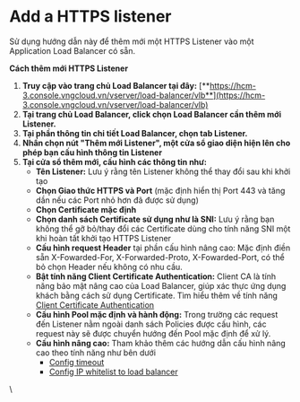 # Add a HTTPS listener

Sử dụng hướng dẫn này để thêm mới một HTTPS Listener vào một Application Load Balancer có sẵn.

**Cách thêm mới HTTPS Listener**

1. **Truy cập vào trang chủ Load Balancer tại đây:** [**https://hcm-3.console.vngcloud.vn/vserver/load-balancer/vlb**](https://hcm-3.console.vngcloud.vn/vserver/load-balancer/vlb)
2. **Tại trang chủ Load Balancer, click chọn Load Balancer cần thêm mới Listener.**
3. **Tại phần thông tin chi tiết Load Balancer, chọn tab Listener.**
4. **Nhấn chọn nút "Thêm mới Listener", một cửa sổ giao diện hiện lên cho phép bạn cấu hình thông tin Listener**
5. **Tại cửa sổ thêm mới, cấu hình các thông tin như:**
   * **Tên Listener:** Lưu ý rằng tên Listener không thể thay đổi sau khi khởi tạo
   * **Chọn Giao thức HTTPS và Port** (mặc định hiển thị Port 443 và tăng dần nếu các Port nhỏ hơn đã được sử dụng)
   * **Chọn Certificate mặc định**
   * **Chọn danh sách Certificate sử dụng như là SNI:** Lưu ý rằng bạn không thể gỡ bỏ/thay đổi các Certificate dùng cho tính năng SNI một khi hoàn tất khởi tạo HTTPS Listener
   * **Cấu hình request Header** tại phần cấu hình nâng cao: Mặc định điền sẵn X-Fowarded-For, X-Forwarded-Proto, X-Fowarded-Port, có thể bỏ chọn Header nếu không có nhu cầu.
   * **Bật tính năng Client Certificate Authentication:** Client CA là tính năng bảo mật nâng cao của Load Balancer, giúp xác thực ứng dụng khách bằng cách sử dụng Certificate. Tìm hiểu thêm về tính năng [Client Certificate Authentication](https://docs.vngcloud.vn/vng-cloud-document/vn/vserver/compute-hcm03-1a/vlb-load-balancer-new-version/application-load-balancer/listener/client-certificate-authentication)
   * **Cấu hình Pool mặc định và hành động:** Trong trường các request đến Listener nằm ngoài danh sách Policies được cấu hình, các request này sẽ được chuyển hướng đến Pool mặc định để xử lý.
   * **Cấu hình nâng cao:** Tham khảo thêm các hướng dẫn cấu hình nâng cao theo tính năng như bên dưới
     * [Config timeout](https://docs.vngcloud.vn/vng-cloud-document/vn/vserver/compute-hcm03-1a/vlb-load-balancer-new-version/application-load-balancer/listener/config-timeout)
     * [Config IP whitelist to load balancer](https://docs.vngcloud.vn/vng-cloud-document/vn/vserver/compute-hcm03-1a/vlb-load-balancer-new-version/application-load-balancer/listener/config-ip-whitelist-to-load-balancer)

\
